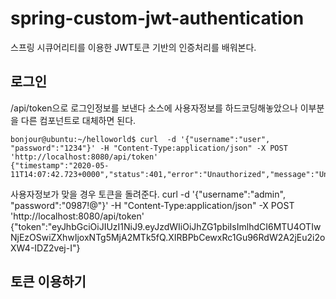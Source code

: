 # spring-custom-jwt-authentication

스프링 시큐어리티를 이용한 JWT토큰 기반의 인증처리를 배워본다.

## 로그인
/api/token으로 로그인정보를 보낸다
소스에 사용자정보를 하드코딩해놓았으나 이부분을 다른 컴포넌트로 대체하면 된다.
```
bonjour@ubuntu:~/helloworld$ curl  -d '{"username":"user", "password":"1234"}' -H "Content-Type:application/json" -X POST  'http://localhost:8080/api/token'
{"timestamp":"2020-05-11T14:07:42.723+0000","status":401,"error":"Unauthorized","message":"Unauthorized","path":"/api/token"}
```

사용자정보가 맞을 경우 토큰을 돌려준다.
 curl  -d '{"username":"admin", "password":"0987!@"}' -H "Content-Type:application/json" -X POST  'http://localhost:8080/api/token'
{"token":"eyJhbGciOiJIUzI1NiJ9.eyJzdWIiOiJhZG1pbiIsImlhdCI6MTU4OTIwNjEzOSwiZXhwIjoxNTg5MjA2MTk5fQ.XIRBPbCewxRc1Gu96RdW2A2jEu2i2oXW4-IDZ2vej-I"}


## 토큰 이용하기
